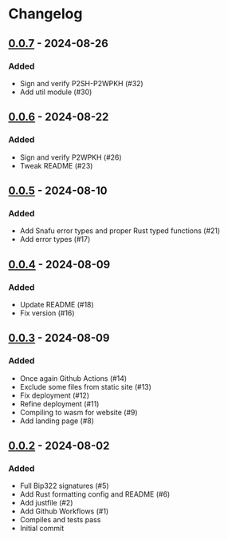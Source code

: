 Changelog
=========

[0.0.7](https://github.com/raphjaph/bip322/releases/tag/0.0.7) - 2024-08-26
---------------------------------------------------------------------------

### Added 

- Sign and verify P2SH-P2WPKH (#32)
- Add util module (#30)

[0.0.6](https://github.com/raphjaph/bip322/releases/tag/0.0.6) - 2024-08-22
---------------------------------------------------------------------------

### Added

- Sign and verify P2WPKH (#26)
- Tweak README (#23)

[0.0.5](https://github.com/raphjaph/bip322/releases/tag/0.0.5) - 2024-08-10
---------------------------------------------------------------------------

### Added
- Add Snafu error types and proper Rust typed functions (#21)
- Add error types (#17)

[0.0.4](https://github.com/raphjaph/bip322/releases/tag/0.0.4) - 2024-08-09
---------------------------------------------------------------------------

### Added
- Update README (#18)
- Fix version (#16)

[0.0.3](https://github.com/raphjaph/bip322/releases/tag/0.0.3) - 2024-08-09
---------------------------------------------------------------------------

### Added
- Once again Github Actions (#14)
- Exclude some files from static site (#13)
- Fix deployment (#12)
- Refine deployment (#11)
- Compiling to wasm for website (#9)
- Add landing page (#8)

[0.0.2](https://github.com/raphjaph/bip322/releases/tag/0.0.2) - 2024-08-02
---------------------------------------------------------------------------

### Added
- Full Bip322 signatures (#5)
- Add Rust formatting config and README (#6)
- Add justfile (#2)
- Add Github Workflows (#1)
- Compiles and tests pass
- Initial commit
